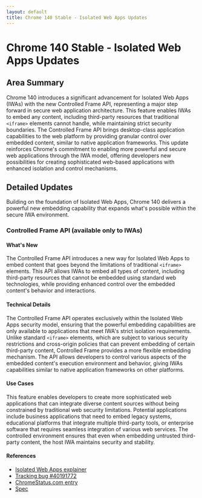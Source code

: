 ```yaml
---
layout: default
title: Chrome 140 Stable - Isolated Web Apps Updates
---
```


# Chrome 140 Stable - Isolated Web Apps Updates

## Area Summary

Chrome 140 introduces a significant advancement for Isolated Web Apps (IWAs) with the new Controlled Frame API, representing a major step forward in secure web application architecture. This feature enables IWAs to embed any content, including third-party resources that traditional `<iframe>` elements cannot handle, while maintaining strict security boundaries. The Controlled Frame API brings desktop-class application capabilities to the web platform by providing granular control over embedded content, similar to native application frameworks. This update reinforces Chrome's commitment to enabling more powerful and secure web applications through the IWA model, offering developers new possibilities for creating sophisticated web-based applications with enhanced isolation and control mechanisms.

## Detailed Updates

Building on the foundation of Isolated Web Apps, Chrome 140 delivers a powerful new embedding capability that expands what's possible within the secure IWA environment.

### Controlled Frame API (available only to IWAs)

#### What's New
The Controlled Frame API introduces a new way for Isolated Web Apps to embed content that goes beyond the limitations of traditional `<iframe>` elements. This API allows IWAs to embed all types of content, including third-party resources that cannot be embedded using standard web technologies, while providing enhanced control over the embedded content's behavior and interactions.

#### Technical Details
The Controlled Frame API operates exclusively within the Isolated Web Apps security model, ensuring that the powerful embedding capabilities are only available to applications that meet IWA's strict isolation requirements. Unlike standard `<iframe>` elements, which are subject to various security restrictions and cross-origin policies that can prevent embedding of certain third-party content, Controlled Frame provides a more flexible embedding mechanism. The API allows developers to control various aspects of the embedded content's execution environment and behavior, giving IWAs capabilities similar to native application frameworks on other platforms.

#### Use Cases
This feature enables developers to create more sophisticated web applications that can integrate diverse content sources without being constrained by traditional web security limitations. Potential applications include business applications that need to embed legacy systems, educational platforms that integrate multiple third-party tools, or enterprise software that requires seamless integration of various web services. The controlled environment ensures that even when embedding untrusted third-party content, the host IWA maintains security and stability.

#### References
- [Isolated Web Apps explainer](https://github.com/WICG/isolated-web-apps/blob/main/README.md)
- [Tracking bug #40191772](https://issues.chromium.org/issues/40191772)
- [ChromeStatus.com entry](https://chromestatus.com/feature/5199572022853632)
- [Spec](https://wicg.github.io/controlled-frame)
